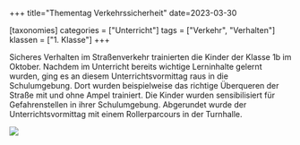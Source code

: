 +++
title="Thementag Verkehrssicherheit"
date=2023-03-30

[taxonomies]
categories = ["Unterricht"]
tags = ["Verkehr", "Verhalten"]
klassen = ["1. Klasse"]
+++


Sicheres Verhalten im Straßenverkehr trainierten die Kinder der Klasse 1b im Oktober.
Nachdem im Unterricht bereits wichtige Lerninhalte gelernt wurden, ging es an diesem
Unterrichtsvormittag raus in die Schulumgebung. Dort wurden beispielweise das richtige
Überqueren der Straße mit und ohne Ampel trainiert. Die Kinder wurden sensibilisiert für
Gefahrenstellen in ihrer Schulumgebung. Abgerundet wurde der Unterrichtsvormittag mit
einem Rollerparcours in der Turnhalle.

<!-- more -->

![](märz20231.jpg)
